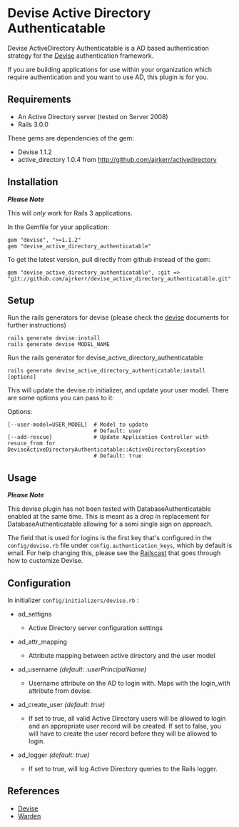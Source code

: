 Devise Active Directory Authenticatable
===========================

Devise ActiveDirectory Authenticatable is a AD based authentication strategy for the [Devise](http://github.com/plataformatec/devise) authentication framework.

If you are building applications for use within your organization which require authentication and you want to use AD, this plugin is for you.

Requirements
------------

- An Active Directory server (tested on Server 2008)
- Rails 3.0.0

These gems are dependencies of the gem:

- Devise 1.1.2
- active_directory 1.0.4 from http://github.com/ajrkerr/activedirectory

Installation
------------

**_Please Note_**

This will *only* work for Rails 3 applications.

In the Gemfile for your application:

    gem "devise", ">=1.1.2"
    gem "devise_active_directory_authenticatable"
    
To get the latest version, pull directly from github instead of the gem:

    gem "devise_active_directory_authenticatable", :git => "git://github.com/ajrkerr/devise_active_directory_authenticatable.git"


Setup
-----

Run the rails generators for devise (please check the [devise](http://github.com/plataformatec/devise) documents for further instructions)

    rails generate devise:install
    rails generate devise MODEL_NAME

Run the rails generator for devise_active_directory_authenticatable

    rails generate devise_active_directory_authenticatable:install [options]

This will update the devise.rb initializer, and update your user model. There are some options you can pass to it:

Options:

    [--user-model=USER_MODEL]  # Model to update
                               # Default: user
    [--add-rescue]             # Update Application Controller with resuce_from for DeviseActiveDirectoryAuthenticatable::ActiveDirectoryException
                               # Default: true


Usage
-----

**_Please Note_**

This devise plugin has not been tested with DatabaseAuthenticatable enabled at the same time. This is meant as a drop in replacement for DatabaseAuthenticatable allowing for a semi single sign on approach.

The field that is used for logins is the first key that's configured in the `config/devise.rb` file under `config.authentication_keys`, which by default is email. For help changing this, please see the [Railscast](http://railscasts.com/episodes/210-customizing-devise) that goes through how to customize Devise.

Configuration
-------------

In initializer  `config/initializers/devise.rb` :

* ad\_settigns
  * Active Directory server configuration settings

* ad\_attr\_mapping 
  * Attribute mapping between active directory and the user model

* ad\_username _(default: :userPrincipalName)_
  * Username attribute on the AD to login with.  Maps with the login_with attribute from devise.

* ad\_create\_user _(default: true)_
  * If set to true, all valid Active Directory users will be allowed to login and an appropriate user record will be created.
      If set to false, you will have to create the user record before they will be allowed to login.

* ad\_logger _(default: true)_
  * If set to true, will log Active Directory queries to the Rails logger.


References
----------

* [Devise](http://github.com/plataformatec/devise)
* [Warden](http://github.com/hassox/warden)

